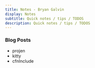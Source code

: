 ```yaml
---
title: Notes - Bryan Galvin
display: Notes
subtitle: Quick notes / tips / TODOS
description: Quick notes / tips / TODOS
---
```


### Blog Posts

- projen
- kitty
- cfnInclude
